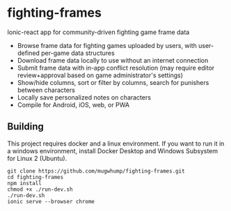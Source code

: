 # fighting-frames
Ionic-react app for community-driven fighting game frame data

- Browse frame data for fighting games uploaded by users, with user-defined per-game data structures
- Download frame data locally to use without an internet connection
- Submit frame data with in-app conflict resolution (may require editor review+approval based on game administrator's settings)
- Show/hide columns, sort or filter by columns, search for punishers between characters
- Locally save personalized notes on characters
- Compile for Android, iOS, web, or PWA

## Building
This project requires docker and a linux environment. If you want to run it in a windows environment, install Docker Desktop and Windows Subsystem for Linux 2 (Ubuntu).
```
git clone https://github.com/mugwhump/fighting-frames.git
cd fighting-frames
npm install
chmod +x ./run-dev.sh
./run-dev.sh
ionic serve --browser chrome
```
